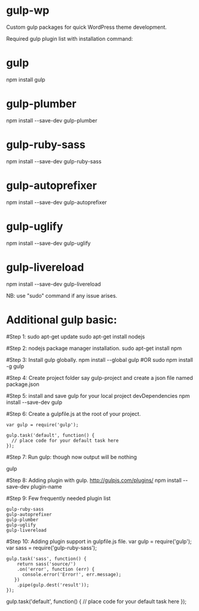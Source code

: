 # gulp-wp

Custom gulp packages for quick WordPress theme development.

Required gulp plugin list with installation command:

# gulp
npm install gulp
# gulp-plumber
npm install --save-dev gulp-plumber

# gulp-ruby-sass
npm install --save-dev gulp-ruby-sass

# gulp-autoprefixer
npm install --save-dev gulp-autoprefixer

# gulp-uglify
npm install --save-dev gulp-uglify

# gulp-livereload
npm install --save-dev gulp-livereload

NB: use "sudo" command if any issue arises.

# Additional gulp basic:

#Step 1: 
    sudo apt-get update
    sudo apt-get install nodejs

#Step 2: nodejs package manager installation.
    sudo apt-get install npm

#Step 3: Install gulp globally.
    npm install --global gulp 
#OR 
    sudo npm install -g gulp

#Step 4: Create project folder say gulp-project and create a json file named package.json

#Step 5: install and save gulp for your local project devDependencies
    npm install --save-dev gulp

#Step 6: Create a gulpfile.js at the root of your project.
    
    var gulp = require('gulp');
    
    gulp.task('default', function() {
      // place code for your default task here
    });

#Step 7: Run gulp: though now output will be nothing

  gulp

#Step 8: Adding plugin with gulp. http://gulpjs.com/plugins/
    npm install --save-dev plugin-name

#Step 9: Few frequently needed plugin list 

    gulp-ruby-sass 
    gulp-autoprefixer
    gulp-plumber
    gulp-uglify
    gulp-livereload

#Step 10: Adding plugin support in gulpfile.js file.
    var gulp = require('gulp');
    var sass = require('gulp-ruby-sass');
    
    gulp.task('sass', function() {
        return sass('source/') 
        .on('error', function (err) {
          console.error('Error!', err.message);
       })
        .pipe(gulp.dest('result'));
    });

gulp.task('default', function() {
  // place code for your default task here
}); 
